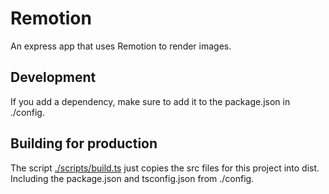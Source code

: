 # Remotion

An express app that uses Remotion to render images.

## Development

If you add a dependency, make sure to add it to the package.json in ./config.


## Building for production

The script [./scripts/build.ts](./scripts/build.ts) just copies the src files for this project into dist. Including the package.json and tsconfig.json from ./config.
